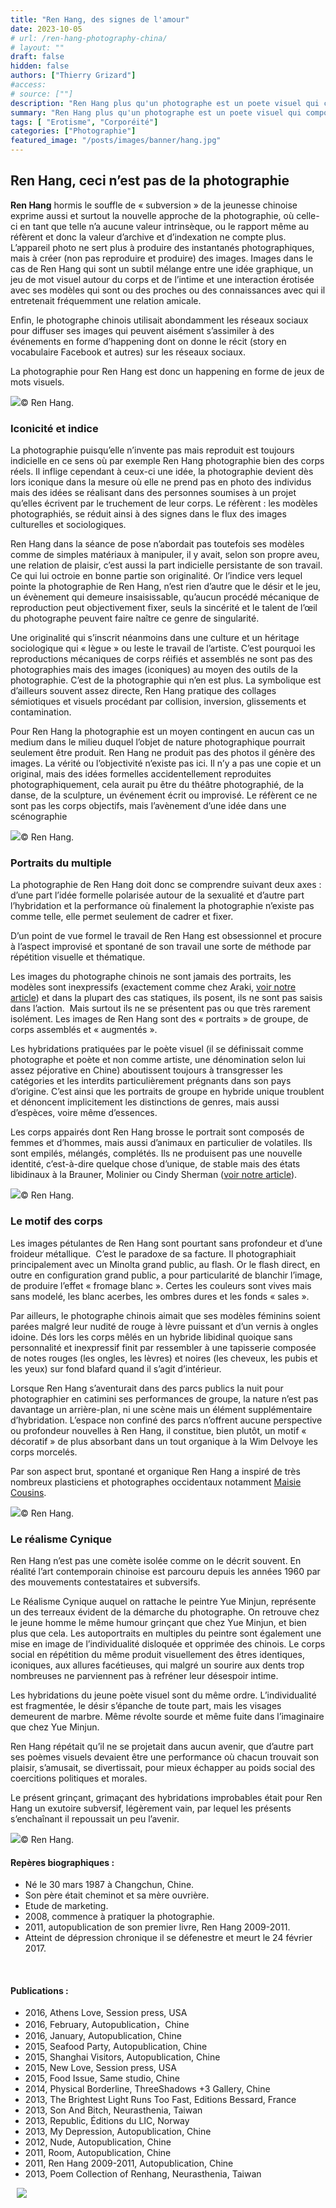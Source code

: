```yaml
---
title: "Ren Hang, des signes de l'amour"
date: 2023-10-05
# url: /ren-hang-photography-china/
# layout: ""
draft: false
hidden: false
authors: ["Thierry Grizard"]
#access: 
# source: [""]
description: "Ren Hang plus qu'un photographe est un poete visuel qui compose en images des jeux de mots ou de signes. Il procède par collages, collisions et inversions."
summary: "Ren Hang plus qu'un photographe est un poete visuel qui compose en images des jeux de mots ou de signes. Il procède par collages, collisions et inversions."
tags: [ "Erotisme", "Corporéité"]
categories: ["Photographie"]
featured_image: "/posts/images/banner/hang.jpg"
---
```

## Ren Hang, ceci n’est pas de la photographie

**Ren Hang** hormis le souffle de « subversion » de la jeunesse chinoise exprime aussi et surtout la nouvelle approche de la photographie, où celle-ci en tant que telle n’a aucune valeur intrinsèque, ou le rapport même au réfèrent et donc la valeur d’archive et d’indexation ne compte plus. L’appareil photo ne sert plus à produire des instantanés photographiques, mais à créer (non pas reproduire et produire) des images. Images dans le cas de Ren Hang qui sont un subtil mélange entre une idée graphique, un jeu de mot visuel autour du corps et de l’intime et une interaction érotisée avec ses modèles qui sont ou des proches ou des connaissances avec qui il entretenait fréquemment une relation amicale.

Enfin, le photographe chinois utilisait abondamment les réseaux sociaux pour diffuser ses images qui peuvent aisément s’assimiler à des événements en forme d’happening dont on donne le récit (story en vocabulaire Facebook et autres) sur les réseaux sociaux.

La photographie pour Ren Hang est donc un happening en forme de jeux de mots visuels.

![](/posts/images/hang/ren-hang-solo-show-new-york-china-photography-klein-sun-gallery-art-gallery-athens-love.012.jpg)© Ren Hang.

### Iconicité et indice

La photographie puisqu’elle n’invente pas mais reproduit est toujours indicielle en ce sens où par exemple Ren Hang photographie bien des corps réels. Il inflige cependant à ceux-ci une idée, la photographie devient dès lors iconique dans la mesure où elle ne prend pas en photo des individus mais des idées se réalisant dans des personnes soumises à un projet qu’elles écrivent par le truchement de leur corps. Le réfèrent : les modèles photographiés, se réduit ainsi à des signes dans le flux des images culturelles et sociologiques.

Ren Hang dans la séance de pose n’abordait pas toutefois ses modèles comme de simples matériaux à manipuler, il y avait, selon son propre aveu, une relation de plaisir, c’est aussi la part indicielle persistante de son travail. Ce qui lui octroie en bonne partie son originalité. Or l’indice vers lequel pointe la photographie de Ren Hang, n’est rien d’autre que le désir et le jeu, un évènement qui demeure insaisissable, qu’aucun procédé mécanique de reproduction peut objectivement fixer, seuls la sincérité et le talent de l’œil du photographe peuvent faire naître ce genre de singularité.

Une originalité qui s’inscrit néanmoins dans une culture et un héritage sociologique qui « lègue » ou leste le travail de l’artiste. C’est pourquoi les reproductions mécaniques de corps réifiés et assemblés ne sont pas des photographies mais des images (iconiques) au moyen des outils de la photographie. C’est de la photographie qui n’en est plus. La symbolique est d’ailleurs souvent assez directe, Ren Hang pratique des collages sémiotiques et visuels procédant par collision, inversion, glissements et contamination.

Pour Ren Hang la photographie est un moyen contingent en aucun cas un medium dans le milieu duquel l’objet de nature photographique pourrait seulement être produit. Ren Hang ne produit pas des photos il génère des images. La vérité ou l’objectivité n’existe pas ici. Il n’y a pas une copie et un original, mais des idées formelles accidentellement reproduites photographiquement, cela aurait pu être du théâtre photographié, de la danse, de la sculpture, un événement écrit ou improvisé. Le réfèrent ce ne sont pas les corps objectifs, mais l’avènement d’une idée dans une scénographie

![](/posts/images/hang/ren-hang_photography_solo-show_mep.009.jpg)© Ren Hang.

### Portraits du multiple

La photographie de Ren Hang doit donc se comprendre suivant deux axes : d’une part l’idée formelle polarisée autour de la sexualité et d’autre part l’hybridation et la performance où finalement la photographie n’existe pas comme telle, elle permet seulement de cadrer et fixer.

D’un point de vue formel le travail de Ren Hang est obsessionnel et procure à l’aspect improvisé et spontané de son travail une sorte de méthode par répétition visuelle et thématique.

Les images du photographe chinois ne sont jamais des portraits, les modèles sont inexpressifs (exactement comme chez Araki, [voir notre article](/araki/)) et dans la plupart des cas statiques, ils posent, ils ne sont pas saisis dans l’action.  Mais surtout ils ne se présentent pas ou que très rarement isolément. Les images de Ren Hang sont des « portraits » de groupe, de corps assemblés et « augmentés ».

Les hybridations pratiquées par le poète visuel (il se définissait comme photographe et poète et non comme artiste, une dénomination selon lui assez péjorative en Chine) aboutissent toujours à transgresser les catégories et les interdits particulièrement prégnants dans son pays d’origine. C’est ainsi que les portraits de groupe en hybride unique troublent et dénoncent implicitement les distinctions de genres, mais aussi d’espèces, voire même d’essences.

Les corps appairés dont Ren Hang brosse le portrait sont composés de femmes et d’hommes, mais aussi d’animaux en particulier de volatiles. Ils sont empilés, mélangés, complétés. Ils ne produisent pas une nouvelle identité, c’est-à-dire quelque chose d’unique, de stable mais des états libidinaux à la Brauner, Molinier ou Cindy Sherman ([voir notre article](/cindy-sherman-picture-generation/)).

![](/posts/images/hang/ren-hang_photography_solo-show_mep.006.jpg)© Ren Hang.

### Le motif des corps

Les images pétulantes de Ren Hang sont pourtant sans profondeur et d’une froideur métallique.  C’est le paradoxe de sa facture. Il photographiait principalement avec un Minolta grand public, au flash. Or le flash direct, en outre en configuration grand public, a pour particularité de blanchir l’image, de produire l’effet « fromage blanc ». Certes les couleurs sont vives mais sans modelé, les blanc acerbes, les ombres dures et les fonds « sales ».

Par ailleurs, le photographe chinois aimait que ses modèles féminins soient parées malgré leur nudité de rouge à lèvre puissant et d’un vernis à ongles idoine. Dés lors les corps mêlés en un hybride libidinal quoique sans personnalité et inexpressif finit par ressembler à une tapisserie composée de notes rouges (les ongles, les lèvres) et noires (les cheveux, les pubis et les yeux) sur fond blafard quand il s’agit d’intérieur.

Lorsque Ren Hang s’aventurait dans des parcs publics la nuit pour photographier en catimini ses performances de groupe, la nature n’est pas davantage un arrière-plan, ni une scène mais un élément supplémentaire d’hybridation. L’espace non confiné des parcs n’offrent aucune perspective ou profondeur nouvelles à Ren Hang, il constitue, bien plutôt, un motif « décoratif » de plus absorbant dans un tout organique à la Wim Delvoye les corps morcelés.

Par son aspect brut, spontané et organique Ren Hang a inspiré de très nombreux plasticiens et photographes occidentaux notamment [Maisie Cousins](/maisie-cousins-feminisme-erotisme/).

![](/posts/images/hang/ren-hang_photography_solo-show_mep.001-2.jpg)© Ren Hang.

### Le réalisme Cynique

Ren Hang n’est pas une comète isolée comme on le décrit souvent. En réalité l’art contemporain chinoise est parcouru depuis les années 1960 par des mouvements contestataires et subversifs.

Le Réalisme Cynique auquel on rattache le peintre Yue Minjun, représente un des terreaux évident de la démarche du photographe. On retrouve chez le jeune homme le même humour grinçant que chez Yue Minjun, et bien plus que cela. Les autoportraits en multiples du peintre sont également une mise en image de l’individualité disloquée et opprimée des chinois. Le corps social en répétition du même produit visuellement des êtres identiques, iconiques, aux allures facétieuses, qui malgré un sourire aux dents trop nombreuses ne parviennent pas à refréner leur désespoir intime.

Les hybridations du jeune poète visuel sont du même ordre. L’individualité est fragmentée, le désir s’épanche de toute part, mais les visages demeurent de marbre. Même révolte sourde et même fuite dans l’imaginaire que chez Yue Minjun.

Ren Hang répétait qu’il ne se projetait dans aucun avenir, que d’autre part ses poèmes visuels devaient être une performance où chacun trouvait son plaisir, s’amusait, se divertissait, pour mieux échapper au poids social des coercitions politiques et morales.

Le présent grinçant, grimaçant des hybridations improbables était pour Ren Hang un exutoire subversif, légèrement vain, par lequel les présents s’enchaînant il repoussait un peu l’avenir.

![](/posts/images/hang/ren-hang_photography_solo-show_mep.003.jpg)© Ren Hang.

#### Repères biographiques :

* Né le 30 mars 1987 à Changchun, Chine.
* Son père était cheminot et sa mère ouvrière.
* Etude de marketing.
* 2008, commence à pratiquer la photographie.
* 2011, autopublication de son premier livre, Ren Hang 2009-2011.
* Atteint de dépression chronique il se défenestre et meurt le 24 février 2017.

⠀
#### Publications :

* 2016, Athens Love, Session press, USA
* 2016, February, Autopublication，Chine
* 2016, January, Autopublication, Chine
* 2015, Seafood Party, Autopublication, Chine
* 2015, Shanghai Visitors, Autopublication, Chine
* 2015, New Love, Session press, USA
* 2015, Food Issue, Same studio, Chine
* 2014, Physical Borderline, ThreeShadows +3 Gallery, Chine
* 2013, The Brightest Light Runs Too Fast, Editions Bessard, France
* 2013, Son And Bitch, Neurasthenia, Taiwan
* 2013, Republic, Éditions du LIC, Norway
* 2013, My Depression, Autopublication, Chine
* 2012, Nude, Autopublication, Chine
* 2011, Room, Autopublication, Chine
* 2011, Ren Hang 2009-2011, Autopublication, Chine
* 2013, Poem Collection of Renhang, Neurasthenia, Taiwan

⠀![](/posts/images/hang/ren-hang_mep_paris_2019_photography.001-5.jpg) 